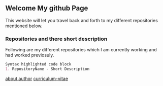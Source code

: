 ## Welcome My github Page

This website will let you travel back and forth to my different repositories mentioned below. 

### Repositories and there short description

Following are my different repositories which I am currently working and had worked previosuly.

```markdown
Syntax highlighted code block
1. RepositoryName - Short Description
```

[about author](./about/about.html)
[curriculum-vitae](./curriculum-vitae/index.html)